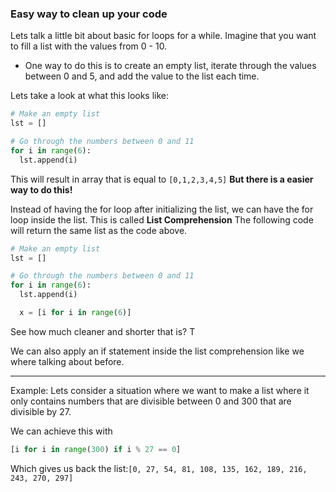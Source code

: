 ### Easy way to clean up your code

Lets talk a little bit about basic for loops for a while.  Imagine that you want to fill a list with the values from 0 - 10.  
- One way to do this is to create an empty list, iterate through the values between 0 and 5, and add the value to the list each time.  

Lets take a look at what this looks like:

```python
# Make an empty list
lst = []

# Go through the numbers between 0 and 11
for i in range(6):
  lst.append(i)
  ```
This will result in array that is equal to `[0,1,2,3,4,5]` **But there is a easier way to do this!**

Instead of having the for loop after initializing the list, we can have the for loop inside the list. This is called **List Comprehension** The following code will return the same list as the code above.


```python
# Make an empty list
lst = []

# Go through the numbers between 0 and 11
for i in range(6):
  lst.append(i)

  x = [i for i in range(6)]
  ```


See how much cleaner and shorter that is? T

We can also apply an if statement inside the list comprehension like we where talking about before.  

----
Example:  Lets consider a situation where we want to make a list where it only contains numbers that are divisible between 0 and 300 that are divisible by 27.

We can achieve this with
```python
[i for i in range(300) if i % 27 == 0]
```
Which gives us back the list:`[0, 27, 54, 81, 108, 135, 162, 189, 216, 243, 270, 297]`
